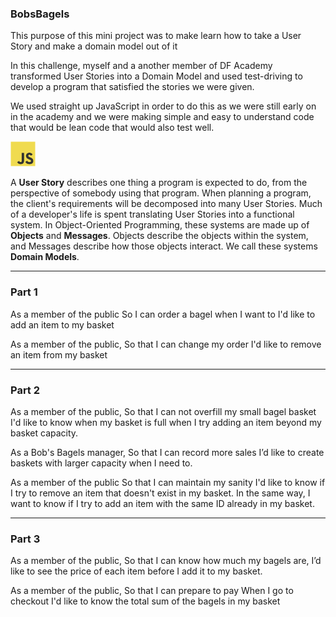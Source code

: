 ### BobsBagels



This purpose of this mini project was to make learn how to take a User Story and make a domain model out of it


In this challenge, myself and a another member of DF Academy transformed User Stories into a Domain Model 
and used test-driving to develop a program that satisfied the stories we were given.

We used straight up JavaScript in order to do this as we were still early on in the academy and we were making simple and 
easy to understand code that would be lean code that would also test well. 

<img src="https://github.com/devicons/devicon/blob/master/icons/javascript/javascript-original.svg" title="JavaScript" alt="JavaScript" width="40" height="40"/>

A **User Story** describes one thing a program is expected to do, from the perspective of somebody using that program.
When planning a program, the client's requirements will be decomposed into many User Stories. 
Much of a developer's life is spent translating User Stories into a functional system.
In Object-Oriented Programming, these systems are made up of **Objects** and **Messages**. 
Objects describe the objects within the system, and Messages describe how those objects interact. We call these systems **Domain Models**.

---

### Part 1

As a member of the public
So I can order a bagel when I want to
I'd like to add an item to my basket

As a member of the public,
So that I can change my order
I'd like to remove an item from my basket

---

### Part 2

As a member of the public,
So that I can not overfill my small bagel basket
I'd like to know when my basket is full when I try adding an item beyond my basket capacity.

As a Bob's Bagels manager,
So that I can record more sales
I’d like to create baskets with larger capacity when I need to.

As a member of the public
So that I can maintain my sanity
I'd like to know if I try to remove an item that doesn't exist in my basket. 
In the same way, I want to know if I try to add an item with the same ID already in my basket.

---

### Part 3

As a member of the public,
So that I can know how much my bagels are,
I’d like to see the price of each item before I add it to my basket.

As a member of the public,
So that I can prepare to pay
When I go to checkout I'd like to know the total sum of the bagels in my basket
